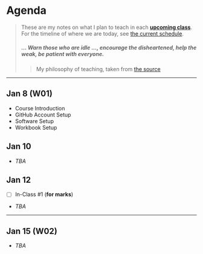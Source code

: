 # Agenda

> These are my notes on what I plan to teach in each [**upcoming class**](#nov-6-w10). For the timeline of where we are today, see [the current schedule](./ReadMe.md#schedule).
>
> ##### *... Warn those who are idle ..., encourage the disheartened, help the weak, be patient with everyone.*
>
> > My philosophy of teaching, taken from [the source](https://www.bible.com/bible/111/1TH.5.14.NIV)


----

## Jan 8 (W01)

- Course Introduction
- GitHub Account Setup
- Software Setup
- Workbook Setup

## Jan 10

- *TBA*

## Jan 12

- [ ] In-Class #1 (**for marks**)
- *TBA*

----

## Jan 15 (W02)

- *TBA*
